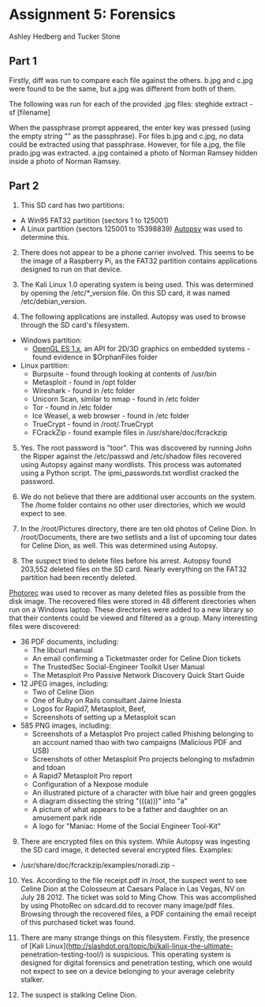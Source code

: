 # Assignment 5: Forensics

Ashley Hedberg and Tucker Stone

## Part 1
Firstly, diff was run to compare each file against the others. b.jpg and c.jpg
were found to be the same, but a.jpg was different from both of them.

The following was run for each of the provided .jpg files: steghide extract -sf
[filename]

When the passphrase prompt appeared, the enter key was pressed (using the empty
string "" as the passphrase). For files b.jpg and c.jpg, no data could be
extracted using that passphrase. However, for file a.jpg, the file prado.jpg 
was extracted. a.jpg contained a photo of Norman Ramsey hidden inside a photo 
of Norman Ramsey.

<!--- It should be noted that this was overheard by a particular classmate 
*cough* Nicholas Andre *cough* who was talking a bit too loudly about his
forensics work in 111. Seemed silly not to try it. Worked like a charm! -->

## Part 2
1. This SD card has two partitions:
  * A Win95 FAT32 partition (sectors 1 to 125001)
  * A Linux partition (sectors 125001 to 15398839)
[Autopsy](http://www.sleuthkit.org/autopsy/) was used to determine this.

2. There does not appear to be a phone carrier involved. This seems to be the
image of a Raspberry Pi, as the FAT32 partition contains applications designed 
to run on that device.

3. The Kali Linux 1.0 operating system is being used. This was determined by
opening the /etc/\*\_version file. On this SD card, it was named
/etc/debian\_version.

4. The following applications are installed. Autopsy was used to browse through
the SD card's filesystem.
  * Windows partition:
    * [OpenGL ES 1.x](http://www.khronos.org/opengles/1_X/), an API for 2D/3D
    graphics on embedded systems - found evidence in $OrphanFiles folder
  * Linux partition:
    * Burpsuite - found through looking at contents of /usr/bin
    * Metasploit - found in /opt folder
    * Wireshark - found in /etc folder
    * Unicorn Scan, similar to nmap - found in /etc folder
    * Tor - found in /etc folder
    * Ice Weasel, a web browser - found in /etc folder
    * TrueCrypt - found in /root/.TrueCrypt
    * FCrackZip - found example files in /usr/share/doc/fcrackzip
<!-- TODO finish this -->

5. Yes. The root password is "toor". This was discovered by running John the
Ripper against the /etc/passwd and /etc/shadow files recovered using Autopsy 
against many wordlists. This process was automated using a Python script. The 
ipmi\_passwords.txt wordlist cracked the password.

6. We do not believe that there are additional user accounts on the system. The
/home folder contains no other user directories, which we would expect to see.

7. In the /root/Pictures directory, there are ten old photos of Celine Dion. In
/root/Documents, there are two setlists and a list of upcoming tour dates for 
Celine Dion, as well. This was determined using Autopsy.

8. The suspect tried to delete files before his arrest. Autopsy found 203,552
deleted files on the SD card. Nearly everything on the FAT32 partition had been
recently deleted.

  [Photorec](http://www.cgsecurity.org/wiki/PhotoRec) was used to recover as
many deleted files as possible from the disk image. The recovered files were
stored in 48 different directories when run on a Windows laptop. These
directories were added to a new library so that their contents could be viewed
and filtered as a group. Many interesting files were discovered:
  * 36 PDF documents, including:
    * The libcurl manual
    * An email confirming a Ticketmaster order for Celine Dion tickets
    * The TrustedSec Social-Engineer Toolkit User Manual
    * The Metasploit Pro Passive Network Discovery Quick Start Guide
  * 12 JPEG images, including:
    * Two of Celine Dion
    * One of Ruby on Rails consultant Jaime Iniesta
    * Logos for Rapid7, Metasploit, Beef, 
    * Screenshots of setting up a Metasploit scan
  * 585 PNG images, including:
    * Screenshots of a Metasplot Pro project called Phishing belonging to an
    account named thao with two campaigns (Malicious PDF and USB)
    * Screenshots of other Metasploit Pro projects belonging to msfadmin and
    tdoan
    * A Rapid7 Metasploit Pro report
    * Configuration of a Nexpose module
    * An illustrated picture of a character with blue hair and green goggles
    * A diagram dissecting the string "(((a)))" into "a"
    * A picture of what appears to be a father and daughter on an amusement
    park ride
    * A logo for "Maniac: Home of the Social Engineer Tool-Kit"
<!--- TODO not done here! -->

9. There are encrypted files on this system. While Autopsy was ingesting the SD
card image, it detected several encrypted files. Examples:
  * /usr/share/doc/fcrackzip/examples/noradi.zip - 
 <!-- TODO not done here either! -->

10. Yes. According to the file receipt.pdf in /root, the suspect went to see
Celine Dion at the Colosseum at Caesars Palace in Las Vegas, NV on July 28 2012.
The ticket was sold to Ming Chow. This was accomplished by using PhotoRec
on sdcard.dd to recover many image/pdf files. Browsing through the recovered 
files, a PDF containing the email receipt of this purchased ticket was found.

11. There are many strange things on this filesystem. Firstly, the presence of 
[Kali Linux](http://slashdot.org/topic/bi/kali-linux-the-ultimate-
penetration-testing-tool/) is suspicious. This operating system is designed for
digital forensics and penetration testing, which one would not expect to see on
a device belonging to your average celebrity stalker.
<!-- TODO finish this -->

12. The suspect is stalking Celine Dion.

